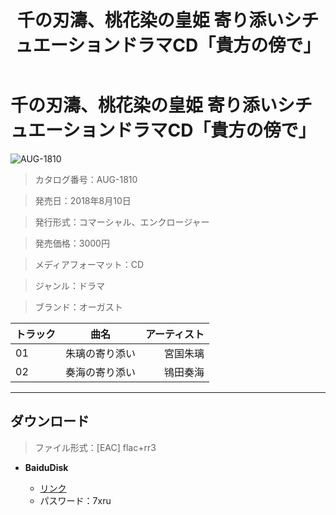 ﻿---
layout: mypost
title: 千の刃濤、桃花染の皇姫 寄り添いシチュエーションドラマCD「貴方の傍で」
categories: [オーガスト]
---

# 千の刃濤、桃花染の皇姫 寄り添いシチュエーションドラマCD「貴方の傍で」

![AUG-1810](AUG-1810-Cover.jpg)

> カタログ番号：AUG-1810

> 発売日：2018年8月10日

> 発行形式：コマーシャル、エンクロージャー

> 発売価格：3000円

> メディアフォーマット：CD

> ジャンル：ドラマ

> ブランド：オーガスト


| トラック | 曲名 | アーティスト |
| ------| :-----------: | -----: |
| 01   | 朱璃の寄り添い             | 宮国朱璃 |
| 02   | 奏海の寄り添い             | 鴇田奏海 |


---
## ダウンロード
> ファイル形式：[EAC] flac+rr3

  - **BaiduDisk**

    - [リンク](https://pan.baidu.com/s/1sMLzUIbzkWqZe567N-NkLw)
    - パスワード：7xru
  